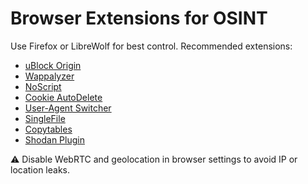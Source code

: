 # Browser Extensions for OSINT

Use Firefox or LibreWolf for best control. Recommended extensions:

- [uBlock Origin](https://addons.mozilla.org/firefox/addon/ublock-origin/)
- [Wappalyzer](https://www.wappalyzer.com/)
- [NoScript](https://addons.mozilla.org/firefox/addon/noscript/)
- [Cookie AutoDelete](https://addons.mozilla.org/firefox/addon/cookie-autodelete/)
- [User-Agent Switcher](https://addons.mozilla.org/firefox/addon/uaswitcher/)
- [SingleFile](https://addons.mozilla.org/firefox/addon/single-file/)
- [Copytables](https://addons.mozilla.org/firefox/addon/copytables/)
- [Shodan Plugin](https://chrome.google.com/webstore/detail/shodan/dghacbdgdpfcgeekdpepooacbfpbhbmh)

⚠️ Disable WebRTC and geolocation in browser settings to avoid IP or location leaks.

